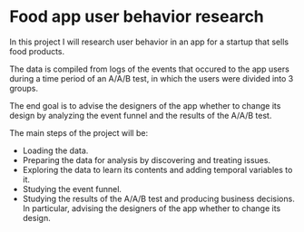# Food app user behavior research

In this project I will research user behavior in an app for a startup that sells food products.

The data is compiled from logs of the events that occured to the app users during a time period of an A/A/B test, in which the users were divided into 3 groups.

The end goal is to advise the designers of the app whether to change its design by analyzing the event funnel and the results of the A/A/B test.

The main steps of the project will be:
- Loading the data.
- Preparing the data for analysis by discovering and treating issues.
- Exploring the data to learn its contents and adding temporal variables to it.
- Studying the event funnel.
- Studying the results of the A/A/B test and producing business decisions. In particular, advising the designers of the app whether to change its design.
